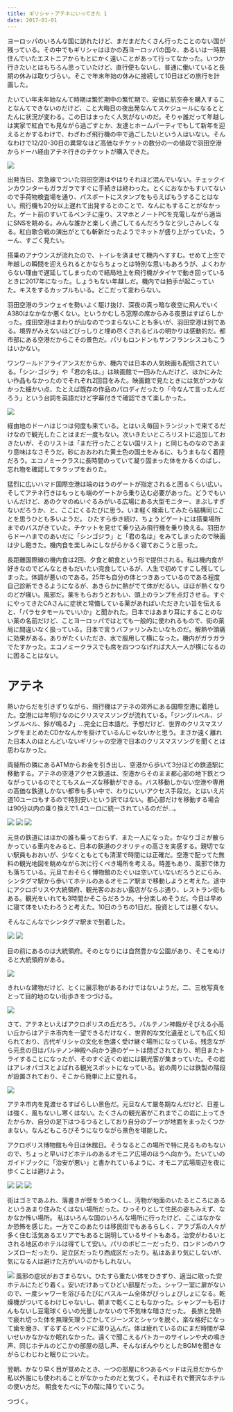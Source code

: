 ```yaml
---
title: ギリシャ・アテネにいってきた 1
date: 2017-01-01
---
```


ヨーロッパのいろんな国に訪れたけど、まだまだたくさん行ったことのない国が残っている。その中でもギリシャはほかの西ヨーロッパの国々、あるいは一時期住んでいたエストニアからもとにかく遠いことがあって行ってなかった。いつか行きたいとはもちろん思っていたけど、直行便もないし、普通に働いていると長期の休みは取りづらい。そこで年末年始の休みに接続して10日ほどの旅行を計画した。

たいてい年末年始なんて時期は繁忙期中の繁忙期で、安価に航空券を購入することなんてできないのだけど、こと大晦日の夜出発なんてスケジュールになるととたんに状況が変わる。この日はまったく人気がないのだ。そりゃ誰だって年越しは実家で紅白でも見ながら過ごすとか、友達とホームパーティでもして新年を迎えるとかするわけで、わざわざ飛行機の中で過ごしたいという人はいない。そんなわけで12/20-30日の異常なほど高価なチケットの数分の一の値段で羽田空港からドーハ経由アテネ行きのチケットが購入できた。

![](https://photos.xar.sh/32252324695_e61799eb71_h.jpg)

出発当日、京急線でついた羽田空港はやはりそれほど混んでいない。チェックインカウンターもガラガラですぐに手続きは終わった。とくにおなかもすいてないので手荷物検査場を通り、パスポートにスタンプをもらえばもうすることはない。飛行機も20分以上遅れて出発するとのことで、なんにもすることがなかった。ゲート前のすいてるベンチに座り、スマホとノートPCを充電しながら適当にSNSを眺める。みんな誰かと楽しく過ごしてるんだろうなと少しさみしくなる。紅白歌合戦の演出がとても斬新だったようでネットが盛り上がっていた。うーん、すごく見たい。

搭乗のアナウンスが流れたので、トイレを済ませて機内へすすむ。せめて上空で年越しの瞬間を迎えられるとかならちょっとは特別な思いもあろうが、よくわからない理由で遅延してしまったので結局地上を飛行機がタイヤで動き回っているときに2017年になった。しょうもない年越しだ。機内では拍手が起こっていた。キスをするカップルもいる。どこだって変わらない。

羽田空港のランウェイを勢いよく駆け抜け、深夜の真っ暗な夜空に飛んでいくA380はなかなか悪くない。というかむしろ窓際の席からみる夜景はすばらしかった。成田空港はまわりが山なのでつまらないことも多いが、羽田空港は別である。境界がみえないほどびっしりと埋め尽くされるビルの明かりは感動的だ。都市部にある空港だからこその景色だ。パリもロンドンもサンフランシスコもこうはいかない。

ワンワールドアライアンスだからか、機内では日本の人気映画も配信されている。「シン･ゴジラ」や「君の名は。」は映画館で一回みたんだけど、ほかにみたい作品もなかったのでそれぞれ2回目をみた。映画館で見たときには気がつかなかった細かい点、たとえば既存の作品のパロディだったり「今なんて言ったんだろう」という台詞を英語だけど字幕付きで確認できて楽しかった。

![](https://photos.xar.sh/31411166684_f53659d109_h.jpg)

経由地のドーハはじつは何度も来ている。とはいえ毎回トランジットで来てるだけなので観光したことはまだ一度もない。次いきたいところリストに追加しておきたいが、そのリストは「まだ行ったことない国リスト」と同じものなのであまり意味はなさそうだ。砂におおわれた黄土色の国土をみるに、もうまもなく着陸だろう。エコノミークラスに長時間のっていて凝り固まった体をかるくのばし、忘れ物を確認してタラップをおりた。

猛烈に広いハマド国際空港は端のほうのゲートが指定されると困るくらい広い。そしてアテネ行きはもっとも端のゲートから乗り込む必要があった。どうでもいいんだけど、あのクマのぬいぐるみがいる広場にある大型モニター、まぶしすぎないだろうか、と、ここにくるたびに思う。いま軽く検索してみたら結構同じことを思うひとも多いようだ。
ひたすら歩き続け、ちょうどゲートには搭乗場所までのバスがきていた。チケットを見せて乗り込み飛行機を乗り換える。羽田からドーハまでのあいだに「シンゴジラ」と「君の名は」をみてしまったので映画は少し飽きた。機内食を楽しみにしながらかるく寝ておこうと思った。

長距離国際線の機内食は2回、夕食と朝食という形で提供される。私は機内食が好きなのでどんなときもだいたい完食しているが、人生で初めてすこし残してしまった。体調が悪いのである。25年も自分の体とつきあっているのである程度自己診断できるようになるが、あきらかに熱がでて体がだるい。ほほが熱くなりのどが痛い。風邪だ。薬をもらおうとおもい、頭上のランプを点灯させる。すぐにやってきたCAさんに症状と常備している薬があればいただきたい旨を伝えると、「パラセタモールでいいか」と聞かれた。日本ではあまり耳にすることのない薬の名前だけど、ことヨーロッパではとても一般的に使われるもので、街の薬局に間違いなく扱っている。日本で言うバファリンみたいなものだ。解熱や頭痛に効果がある。ありがたくいただき、水で服用して横になった。機内がガラガラでたすかった。エコノミークラスでも席を四つつなげれば大人一人が横になるのに困ることはない。


# アテネ

熱いからだを引きずりながら、飛行機はアテネの郊外にある国際空港に着陸した。空港には年明けなのにクリスマスソングが流れている。「ジングルベル、ジングルベル、鈴が鳴る♪」…完全に日本語だ。予想だけど、世界のクリスマスソングをまとめたCDかなんかを掛けているんじゃないかと思う。まさか遠く離れた日本人のほとんどいないギリシャの空港で日本のクリスマスソングを聞くとは思わなかった。

両替所の隣にあるATMからお金を引き出し、空港から歩いて3分ほどの鉄道駅に移動する。アテネの空港アクセス鉄道は、空港からそのまま都心部の地下鉄とつながっているのでとてもスムーズな移動ができる。バス移動しかない空港や専用の高価な鉄道しかない都市も多い中で、わりにいいアクセス手段だ。とはいえ片道10ユーロもするので特別安いという訳ではない。都心部だけを移動する場合は90分以内の乗り換えで1.4ユーロに統一されているのだが…。

![](https://photos.xar.sh/31458650064_7da46ad131_h.jpg)
![](https://photos.xar.sh/31489755783_9fd7ed4265_h.jpg)
![](https://photos.xar.sh/31489756073_8d639ae8f7_h.jpg)

元旦の鉄道にはほかの誰も乗っておらず、また一人になった。かなりゴミが散らかっている車内をみると、日本の鉄道のクオリティの高さを実感する。親切でない駅員もおおいが、少なくともとても清潔で時間には正確だ。空港で配ってた無料の観光地図を眺めながら次に行くべき場所を考える。時差もあり、風邪で体力も落ちている。元旦でおそらく博物館のたぐいは空いていないだろうとにらみ、シンタグマ駅から歩いてホテルのあるオモニア駅まで移動しようと考えた。途中にアクロポリスや大統領府、観光客のおおい露店がならぶ通り、レストラン街もある。観光をいれても3時間かそこらだろうか。十分楽しめそうだ。今日は早めに寝て体をいたわろうと考えた。10日のうちの1日だ。投資としては悪くない。

そんなこんなでシンタグマ駅まで到着した。

![](https://photos.xar.sh/32300538805_bbdb785484_h.jpg)
![](https://photos.xar.sh/32261325376_344d95670e_h.jpg)

目の前にあるのは大統領府。そのとなりには自然豊かな公園があり、そこをぬけると大統領府がある。

![](https://photos.xar.sh/31458636124_81e2162330_h.jpg)

きれいな建物だけど、とくに展示物があるわけではないようだ。二、三枚写真をとって目的地のない街歩きをつづける。

![](https://photos.xar.sh/31923715720_3ba7ae58d8_h.jpg)

さて、アテネといえばアクロポリスの丘だろう。パルテノン神殿がそびえる小高い丘からはアテネ市内を一望できるだけなく、世界的な文化遺産としても広く知られており、古代ギリシャの文化を色濃く受け継ぐ場所になっている。残念ながら元旦の日はパルテノン神殿へ向かう道のゲートは閉ざされており、明日またトライすることになったが、そのすぐ近くの岩には観光客が集まっていた。その岩はアレオパゴスとよばれる観光スポットになっている。岩の周りには鉄製の階段が設置されており、そこから簡単に上に登れる。

![](https://photos.xar.sh/32180780251_90d5979d28_h.jpg)

アテネ市内を見渡せるすばらしい景色だ。元旦なんて厳冬期なんだけど、日差しは強く、風もないし寒くはない。たくさんの観光客がこれまでこの岩に上ってきたからか、自分の足下はつるつるとしており自分のブーツが地面をまったくつかまない。なんどもころびそうになりながら景色を堪能した。

アクロポリス博物館も今日は休館日。そうなるとこの場所で特に見るものもないので、ちょっと早いけどホテルのあるオモニア広場のほうへ向かう。たいていのガイドブックに「治安が悪い」と書かれているように、オモニア広場周辺を夜に歩くことは避けよう。

![](https://photos.xar.sh/32150845212_78fdaad548_h.jpg)
![](https://photos.xar.sh/31458618294_255bf452ae_h.jpg)
![](https://photos.xar.sh/32300494095_da71d99c0f_h.jpg)

街はゴミであふれ、落書きが壁をうめつくし、汚物が地面のいたるところにあるというあまり住みたくはない場所だった。ひっそりとして住民の姿もみえず、なかなか怖い場所。
私はいろんな国のいろんな場所に行ったけど、ここはなかなか恐怖を感じた。一方でこのあたりは移民街でもあるらしく、アラブ系の人々が多く住む活気あるエリアでもあると説明しているサイトもある。治安がわるいとされる地区のホテルは得てして安い。パリのボビニーだったり、ロンドンのハウンズローだったり、足立区だったり西成区だったり。私はあまり気にしないが、気になる人は避けた方がいいのかもしれない。

![](https://photos.xar.sh/31411185294_a05b668273_h.jpg)
風邪の症状がおさまらない。ひたすら重たい体をひきずり、適当に取った安ホテルにたどり着く。安いだけあってひどい部屋だった。シャワー室に扉がないので、一度シャワーを浴びるたびにバスルーム全体がびっしょびしょになる。乾燥機がついてるわけじゃないし、朝まで乾くこともなかった。シャンプーも石けんもないし豆電球くらいの光量しかないので不気味な暗さだった。
長旅と発熱で疲れ切った体を無理矢理うごかしてジーンズとシャツを脱ぐ。楽な格好になって歯を磨き、ずるずるとベッドに潜り込んだ。体は疲れているのにまだ時間が早いせいかなかなか眠れなかった。遠くで聞こえるパトカーのサイレンや犬の鳴き声、同じホテルのどこかの部屋の話し声、そんなぼんやりとしたBGMを聞きながらじわじわと眠りについた。

翌朝、かなり早く目が覚めたとき、一つの部屋に6つあるベッドは元旦だからか私以外誰にも使われることがなかったのだと気づく。それはそれで贅沢なホテルの使い方だ。
朝食をたべに下の階に降りていこう。


つづく。
